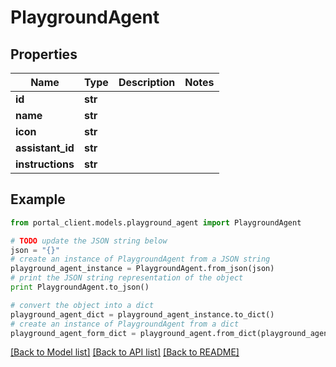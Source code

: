 # PlaygroundAgent


## Properties
Name | Type | Description | Notes
------------ | ------------- | ------------- | -------------
**id** | **str** |  | 
**name** | **str** |  | 
**icon** | **str** |  | 
**assistant_id** | **str** |  | 
**instructions** | **str** |  | 

## Example

```python
from portal_client.models.playground_agent import PlaygroundAgent

# TODO update the JSON string below
json = "{}"
# create an instance of PlaygroundAgent from a JSON string
playground_agent_instance = PlaygroundAgent.from_json(json)
# print the JSON string representation of the object
print PlaygroundAgent.to_json()

# convert the object into a dict
playground_agent_dict = playground_agent_instance.to_dict()
# create an instance of PlaygroundAgent from a dict
playground_agent_form_dict = playground_agent.from_dict(playground_agent_dict)
```
[[Back to Model list]](../README.md#documentation-for-models) [[Back to API list]](../README.md#documentation-for-api-endpoints) [[Back to README]](../README.md)


